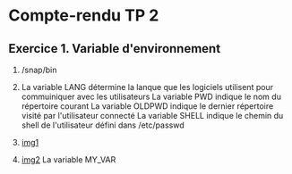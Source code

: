 # Compte-rendu TP 2

## Exercice 1. Variable d'environnement

1.  /snap/bin

3. La variable LANG détermine la lanque que les logiciels utilisent pour commuiniquer avec les utilisateurs
La variable PWD indique le nom du répertoire courant
La variable OLDPWD indique le dernier répertoire visité par l'utilisateur connecté
La variable SHELL indique le chemin du shell de l'utilisateur défini dans /etc/passwd

4. [img1](imag/image1.png)
5. [img2](image/image2.png)
La variable   MY_VAR
